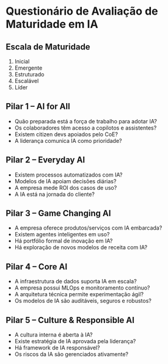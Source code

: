 # Questionário de Avaliação de Maturidade em IA

## Escala de Maturidade
1. Inicial  
2. Emergente  
3. Estruturado  
4. Escalável  
5. Líder  

## Pilar 1 – AI for All
- Quão preparada está a força de trabalho para adotar IA?
- Os colaboradores têm acesso a copilotos e assistentes?
- Existem citizen devs apoiados pelo CoE?
- A liderança comunica IA como prioridade?

## Pilar 2 – Everyday AI
- Existem processos automatizados com IA?
- Modelos de IA apoiam decisões diárias?
- A empresa mede ROI dos casos de uso?
- A IA está na jornada do cliente?

## Pilar 3 – Game Changing AI
- A empresa oferece produtos/serviços com IA embarcada?
- Existem agentes inteligentes em uso?
- Há portfólio formal de inovação em IA?
- Há exploração de novos modelos de receita com IA?

## Pilar 4 – Core AI
- A infraestrutura de dados suporta IA em escala?
- A empresa possui MLOps e monitoramento contínuo?
- A arquitetura técnica permite experimentação ágil?
- Os modelos de IA são auditáveis, seguros e robustos?

## Pilar 5 – Culture & Responsible AI
- A cultura interna é aberta à IA?
- Existe estratégia de IA aprovada pela liderança?
- Há framework de IA responsável?
- Os riscos da IA são gerenciados ativamente?
